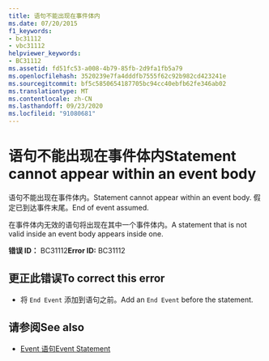 ```yaml
---
title: 语句不能出现在事件体内
ms.date: 07/20/2015
f1_keywords:
- bc31112
- vbc31112
helpviewer_keywords:
- BC31112
ms.assetid: fd51fc53-a008-4b79-85fb-2d9fa1fb5a79
ms.openlocfilehash: 3520239e7fa4dddfb7555f62c92b982cd423241e
ms.sourcegitcommit: bf5c5850654187705bc94cc40ebfb62fe346ab02
ms.translationtype: MT
ms.contentlocale: zh-CN
ms.lasthandoff: 09/23/2020
ms.locfileid: "91080681"
---
```

# <a name="statement-cannot-appear-within-an-event-body"></a><span data-ttu-id="679c1-102">语句不能出现在事件体内</span><span class="sxs-lookup"><span data-stu-id="679c1-102">Statement cannot appear within an event body</span></span>

<span data-ttu-id="679c1-103">语句不能出现在事件体内。</span><span class="sxs-lookup"><span data-stu-id="679c1-103">Statement cannot appear within an event body.</span></span> <span data-ttu-id="679c1-104">假定已到达事件末尾。</span><span class="sxs-lookup"><span data-stu-id="679c1-104">End of event assumed.</span></span>  
  
 <span data-ttu-id="679c1-105">在事件体内无效的语句将出现在其中一个事件体内。</span><span class="sxs-lookup"><span data-stu-id="679c1-105">A statement that is not valid inside an event body appears inside one.</span></span>  
  
 <span data-ttu-id="679c1-106">**错误 ID：** BC31112</span><span class="sxs-lookup"><span data-stu-id="679c1-106">**Error ID:** BC31112</span></span>  
  
## <a name="to-correct-this-error"></a><span data-ttu-id="679c1-107">更正此错误</span><span class="sxs-lookup"><span data-stu-id="679c1-107">To correct this error</span></span>  
  
- <span data-ttu-id="679c1-108">将 `End Event` 添加到语句之前。</span><span class="sxs-lookup"><span data-stu-id="679c1-108">Add an `End Event` before the statement.</span></span>  
  
## <a name="see-also"></a><span data-ttu-id="679c1-109">请参阅</span><span class="sxs-lookup"><span data-stu-id="679c1-109">See also</span></span>

- [<span data-ttu-id="679c1-110">Event 语句</span><span class="sxs-lookup"><span data-stu-id="679c1-110">Event Statement</span></span>](../language-reference/statements/event-statement.md)
